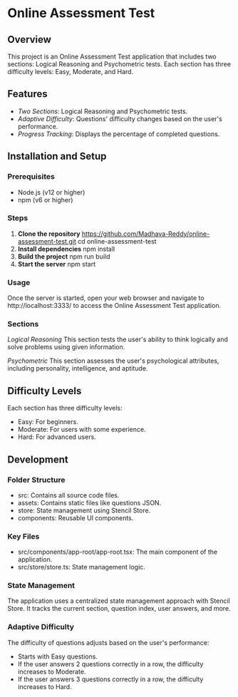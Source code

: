 # Online Assessment Test

## Overview
This project is an Online Assessment Test application that includes two sections: Logical Reasoning and Psychometric tests. Each section has three difficulty levels: Easy, Moderate, and Hard.

## Features
* *Two Sections*: Logical Reasoning and Psychometric tests.
* *Adaptive Difficulty*: Questions' difficulty changes based on the user's performance.
* *Progress Tracking*: Displays the percentage of completed questions.

## Installation and Setup

### Prerequisites
* Node.js (v12 or higher)
* npm (v6 or higher)

### Steps

1. **Clone the repository**
   https://github.com/Madhava-Reddy/online-assessment-test.git
   cd online-assessment-test
2. **Install dependencies**
   npm install
3. **Build the project**
   npm run build
4. **Start the server**
   npm start

### Usage
Once the server is started, open your web browser and navigate to http://localhost:3333/ to access the Online Assessment Test application.

### Sections
*Logical Reasoning*
This section tests the user's ability to think logically and solve problems using given information.

*Psychometric*
This section assesses the user's psychological attributes, including personality, intelligence, and aptitude.

## Difficulty Levels
Each section has three difficulty levels:
* Easy: For beginners.
* Moderate: For users with some experience.
* Hard: For advanced users.

## Development
### Folder Structure
* src: Contains all source code files.
* assets: Contains static files like questions JSON.
* store: State management using Stencil Store.
* components: Reusable UI components.

### Key Files
* src/components/app-root/app-root.tsx: The main component of the application.
* src/store/store.ts: State management logic.

### State Management
The application uses a centralized state management approach with Stencil Store. It tracks the current section, question index, user answers, and more.

### Adaptive Difficulty
The difficulty of questions adjusts based on the user's performance:

* Starts with Easy questions.
* If the user answers 2 questions correctly in a row, the difficulty increases to Moderate.
* If the user answers 3 questions correctly in a row, the difficulty increases to Hard.
